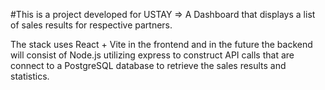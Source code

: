#This is a project developed for USTAY => A Dashboard that displays a list of sales results for respective partners.

The stack uses React + Vite in the frontend and in the future the backend will consist of Node.js utilizing express to construct API calls that are connect to a PostgreSQL database to retrieve the sales results and statistics.
